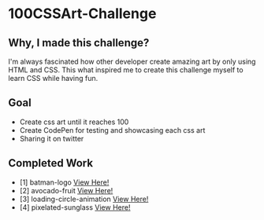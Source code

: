 # 100CSSArt-Challenge
## Why, I made this challenge?
I'm always fascinated how other developer create amazing art by only using HTML and CSS. This what inspired me to create this challenge myself to learn CSS while having fun.

## Goal
- Create css art until it reaches 100
- Create CodePen for testing and showcasing each css art
- Sharing it on twitter

## Completed Work
- [1] batman-logo <a href="https://codepen.io/dennisgocong/full/vYeQyEW"> View Here!</a> 
- [2] avocado-fruit <a href="https://codepen.io/dennisgocong/full/zYpZXjB"> View Here!</a>
- [3] loading-circle-animation <a href="https://codepen.io/dennisgocong/full/QWaggKG"> View Here!</a>
- [4] pixelated-sunglass <a href="https://codepen.io/dennisgocong/full/XWVadVK"> View Here!</a>
